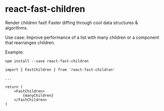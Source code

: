 # react-fast-children
Render children fast! Faster diffing through cool data structures & algorithms.

Use case: Improve performance of a list with many children or a component that rearranges children.

Example:

```
npm install --save react-fast-children
```

```
import { FastChildren } from 'react-fast-children'

...

return (
	<FastChildren>
		{manyChildren}
	</FastChildren>
)
```
